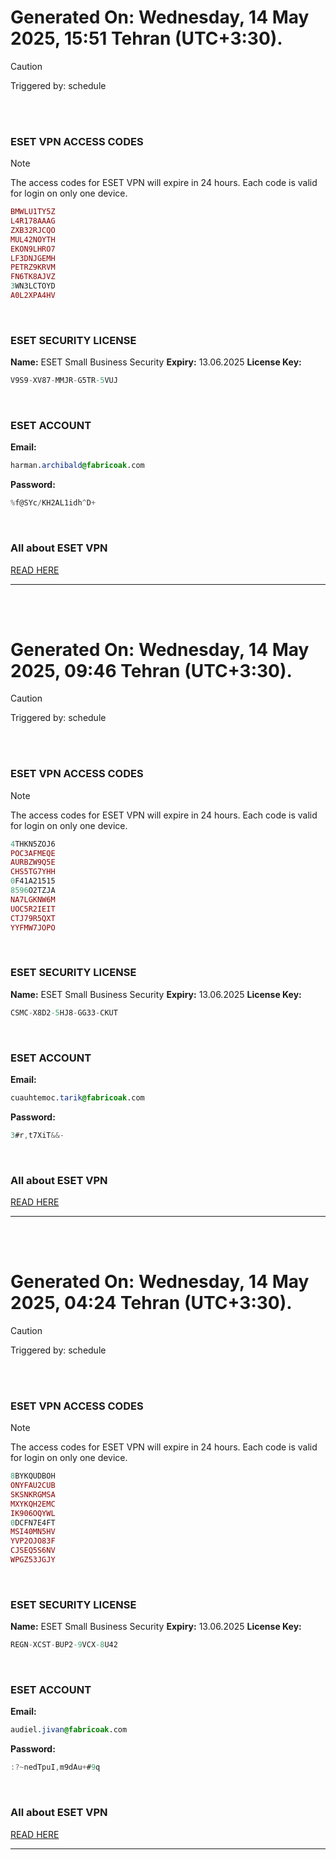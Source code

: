 # Generated On: Wednesday, 14 May 2025, 15:51 Tehran (UTC+3:30).

> [!CAUTION]
> Triggered by: schedule

<br><br>

### ESET VPN ACCESS CODES

> [!NOTE]
> The access codes for ESET VPN will expire in 24 hours.
> Each code is valid for login on only one device.

```ruby
BMWLU1TY5Z
L4R178AAAG
ZXB32RJCQO
MUL42NOYTH
EKON9LHRO7
LF3DNJGEMH
PETRZ9KRVM
FN6TK8AJVZ
3WN3LCTOYD
A0L2XPA4HV
```

<br>

### ESET SECURITY LICENSE

**Name:** ESET Small Business Security
**Expiry:** 13.06.2025
**License Key:**

```POV-Ray SDL
V9S9-XV87-MMJR-G5TR-5VUJ
```

<br>

### ESET ACCOUNT

**Email:**

```CSS
harman.archibald@fabricoak.com
```

**Password:**

```POV-Ray SDL
%f@SYc/KH2AL1idh^D+
```

<br>

### All about ESET VPN

[READ HERE](https://t.me/F_NiREvil/2113)

---

<br><br>

# Generated On: Wednesday, 14 May 2025, 09:46 Tehran (UTC+3:30).

> [!CAUTION]
> Triggered by: schedule

<br><br>

### ESET VPN ACCESS CODES

> [!NOTE]
> The access codes for ESET VPN will expire in 24 hours.
> Each code is valid for login on only one device.

```ruby
4THKN5ZOJ6
POC3AFMEQE
AURBZW9Q5E
CHS5TG7YHH
0F41A21515
8596O2TZJA
NA7LGKNW6M
UOC5R2IEIT
CTJ79R5QXT
YYFMW7JOPO
```

<br>

### ESET SECURITY LICENSE

**Name:** ESET Small Business Security
**Expiry:** 13.06.2025
**License Key:**

```POV-Ray SDL
CSMC-X8D2-5HJ8-GG33-CKUT
```

<br>

### ESET ACCOUNT

**Email:**

```CSS
cuauhtemoc.tarik@fabricoak.com
```

**Password:**

```POV-Ray SDL
3#r,t7XiT&&-
```

<br>

### All about ESET VPN

[READ HERE](https://t.me/F_NiREvil/2113)

---

<br><br>

# Generated On: Wednesday, 14 May 2025, 04:24 Tehran (UTC+3:30).

> [!CAUTION]
> Triggered by: schedule

<br><br>

### ESET VPN ACCESS CODES

> [!NOTE]
> The access codes for ESET VPN will expire in 24 hours.
> Each code is valid for login on only one device.

```ruby
8BYKQUDBOH
ONYFAU2CUB
SKSNKRGMSA
MXYKQH2EMC
IK906OQYWL
0DCFN7E4FT
MSI40MN5HV
YVP2OJO83F
CJSEQ5S6NV
WPGZ53JGJY
```

<br>

### ESET SECURITY LICENSE

**Name:** ESET Small Business Security
**Expiry:** 13.06.2025
**License Key:**

```POV-Ray SDL
REGN-XCST-BUP2-9VCX-8U42
```

<br>

### ESET ACCOUNT

**Email:**

```CSS
audiel.jivan@fabricoak.com
```

**Password:**

```POV-Ray SDL
:?~nedTpuI,m9dAu+#9q
```

<br>

### All about ESET VPN

[READ HERE](https://t.me/F_NiREvil/2113)

---

<br><br>

